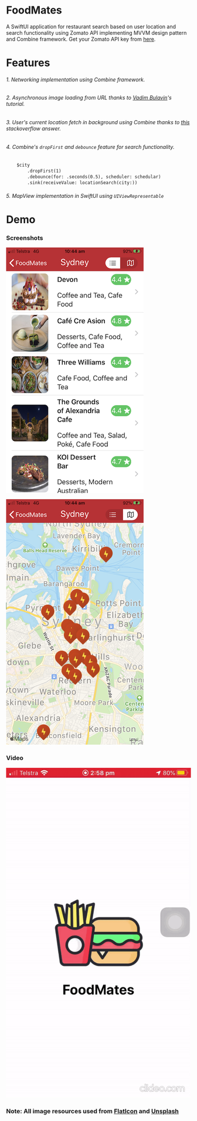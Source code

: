 # FoodMates
A SwiftUI application for restaurant search based on user location and search functionality using Zomato API implementing MVVM design pattern and Combine framework. Get your Zomato API key from [here](https://developers.zomato.com/).

# Features
###### 1. Networking implementation using Combine framework.
###### 2. Asynchronous image loading from URL thanks to [Vadim Bulavin](https://www.vadimbulavin.com/asynchronous-swiftui-image-loading-from-url-with-combine-and-swift/)'s tutorial.
###### 3. User's current location fetch in background using Combine thanks to [this](https://stackoverflow.com/a/57690149/2552460) stackoverflow answer.
###### 4. Combine's ``` dropFirst ``` and ```debounce``` feature for search functionality.

```
    $city
        .dropFirst(1)
        .debounce(for: .seconds(0.5), scheduler: schedular)
        .sink(receiveValue: locationSearch(city:))
```
###### 5. MapView implementation in SwiftUI using ```UIViewRepresentable```


# Demo

### Screenshots

![screenshot1](IMG_5818.PNG)

![screenshot2](IMG_5819.PNG)

### Video

![foodmates](foodmates.gif)

### Note: All image resources used from [FlatIcon](https://www.flaticon.com/) and [Unsplash](https://unsplash.com/)
